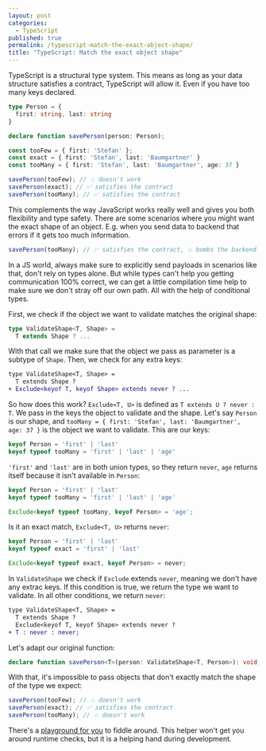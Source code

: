 ```yaml
---
layout: post
categories:
  - TypeScript
published: true
permalink: /typescript-match-the-exact-object-shape/
title: "TypeScript: Match the exact object shape"
---
```


TypeScript is a structural type system. This means as long as your data structure satisfies a contract,
TypeScript will allow it. Even if you have too many keys declared.

```typescript
type Person = {
  first: string, last: string
}

declare function savePerson(person: Person);

const tooFew = { first: 'Stefan' };
const exact = { first: 'Stefan', last: 'Baumgartner' }
const tooMany = { first: 'Stefan', last: 'Baumgartner', age: 37 }

savePerson(tooFew); // 💥 doesn't work
savePerson(exact); // ✅ satisfies the contract
savePerson(tooMany); // ✅ satisfies the contract
```

This complements the way JavaScript works really well and gives you both flexibility and type safety.
There are some scenarios where you might want the exact shape of an object. E.g. 
when you send data to backend that errors if it gets too much information.

```typescript
savePerson(tooMany); // ✅ satisfies the contract, 💥 bombs the backend
```

In a JS world, always make sure to explicitly send payloads in scenarios like that, 
don't rely on types alone. But while types can't help you getting communication 100% correct, 
we can get a little compilation time help to make sure we don't stray off our own path.
All with the help of conditional types.

First, we check if the object we want to validate matches the original shape:

```typescript
type ValidateShape<T, Shape> = 
  T extends Shape ? ...
```

With that call we make sure that the object we pass as parameter is a subtype of `Shape`.
Then, we check for any extra keys:

```diff
type ValidateShape<T, Shape> =
  T extends Shape ? 
+ Exclude<keyof T, keyof Shape> extends never ? ...
```

So how does this work? `Exclude<T, U>` is defined as `T extends U ? never : T`. We pass 
in the keys the object to validate and the shape. Let's say `Person` is our shape, and
`tooMany = { first: 'Stefan', last: 'Baumgartner', age: 37 }` is the object we want 
to validate. This are our keys:

```typescript
keyof Person = 'first' | 'last'
keyof typeof tooMany = 'first' | 'last' | 'age'
```

`'first'` and `'last'` are in both union types, so they return `never`, `age` returns
itself because it isn't available in `Person`:

```typescript
keyof Person = 'first' | 'last'
keyof typeof tooMany = 'first' | 'last' | 'age'

Exclude<keyof typeof tooMany, keyof Person> = 'age';
```

Is it an exact match, `Exclude<T, U>` returns `never`:

```typescript
keyof Person = 'first' | 'last'
keyof typeof exact = 'first' | 'last'

Exclude<keyof typeof exact, keyof Person> = never;
```

In `ValidateShape` we check if `Exclude` extends `never`, meaning we don't have any extrac keys.
If this condition is true, we return the type we want to validate. 
In all other conditions, we return `never`:

```diff
type ValidateShape<T, Shape> =
  T extends Shape ? 
  Exclude<keyof T, keyof Shape> extends never ? 
+ T : never : never;
```

Let's adapt our original function:

```typescript
declare function savePerson<T>(person: ValidateShape<T, Person>): void;
```

With that, it's impossible to pass objects that don't exactly match the
shape of the type we expect:

```typescript
savePerson(tooFew); // 💥 doesn't work
savePerson(exact); // ✅ satisfies the contract
savePerson(tooMany); // 💥 doesn't work
```

There's a [playground for you](https://www.typescriptlang.org/play/index.html#code/C4TwDgpgBAChBOBnA9gOygXigbwLACgooAzASyWAC4pFh5TUBzAGigBsBDW62+pggL4ECoSFABqHNqQAmHYBADKdAK4BjYCvgQAPABVWy+OuAA+TFAJE9UCAA8FqGYihGTUAPyXCUAKJ21NhUZXQBrCBBkYigDKHDI6LcNc3tHZyhUCAA3BE8YqGpMnPgCjOyEAG5hfBDAjm0SFVQNUjQaDhy4JDR9UwAKSG7UaklpOQUkzW19Vi6UVFMASmos5Fkq-AI1NFooYGRkADEIAHcLbBJybigAcmUIYg5UG6gBDe3UXfsODXPLimodwUj2erE41xuACEOCoALaMerATLwF5CfAfXb7ZAAWSeID+ZABt3uIJuYK4VFu0LhCPgSIQZKgHEYEGoAGYAOyvaqIDoQOZoPpY44nRYVKAAeglUEAvBuAUp2oDJkBBEM9gFATsh4KECLzOgh5n1vhoxZLpYBQcnawFIiDIKr2AAtoB86D9gLq+QLUEKDrjUCBTVLZQqlSq1RqtTrNvggA) to fiddle around. This helper won't get you around runtime checks, but it is a helping hand during development.

 
